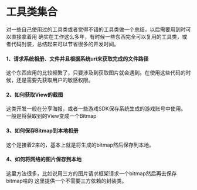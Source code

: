 # 工具类集合
对一些自己使用过的工具类或者觉得不错的工具类做一个总结，以后需要用到时可以直接拿着用
确实在工作这么多年，有时候一些东西完全可以复用的工具类，或者代码封装，总结起来可以节省很多的开发时间。

#### 1、请求系统相册、文件并且根据系统uri来获取完成的文件路径
这个东西应用的比较频繁了，只要涉及到获取图片就会遇到。在使用这些代码的时候，还是需要先获取用户的敏感权限。
#### 2、如何获取View的截图
这类开发一般在分享海报，或者一些游戏SDK保存系统生成的游戏账号中使用。一般是将获取到的View变成一个Bitmap
#### 3、如何保存Bitmap到本地相册
这个是接着2来的，基本上就是将生成的bitmap然后保存到本地。
#### 4、如何将网络的图片保存到本地
这里方法很多，比如说用三方的图片请求框架请求一个bitmap然后再去保存bitmap啥的
这里提供一个不需要三方依赖的封装类。


